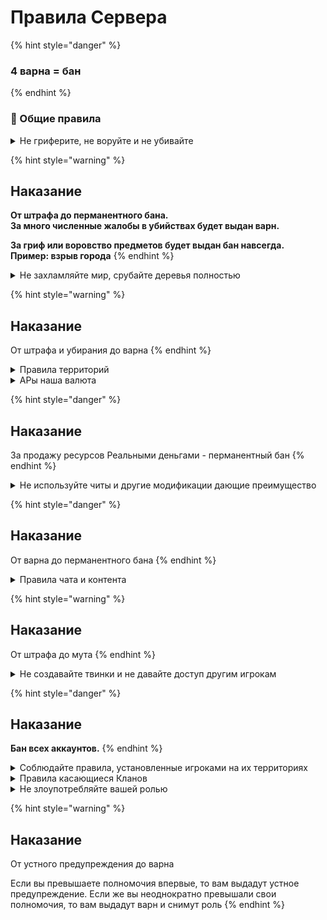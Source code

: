 # Правила Сервера

{% hint style="danger" %}
### **4 варна = бан**
{% endhint %}

### 📃 Общие правила

<details>

<summary>Не гриферите, не воруйте и не убивайте</summary>

### **Гриферство это:**

* Поломка блоков на территории другого игрока
* Убийство мобов, которые находятся в загонах на территории другого игрока
* Воровство. Когда вы берёте вещи, которые вам не принадлежат
* Если в сундуке лежат вещи, и рядом нет таблички о том, что из него можно брать вещи — то брать их нельзя
* Присвоение вещей игроков, которые умерли
* Мошенничество и обман. Организация групп похожих на МММ
* Механизмы или скопления энтити, которые специально создают лаги на сервере
* Отключение механик сервера или полная поломка его ядра

### **Когда это правило можно нарушать**

Если у пострадавшей стороны нет к вам претензий, то нарушать эти правила можно. Например, можно устраивать PVP поединки, если обе стороны согласны

Согласие должно быть задокументировано сообщениями в чате, в Discord, или в виде подписанной книги. Если доказательств согласия нет, тогда игрок может предъявить претензии, и ситуация будет рассматриваться как убийство

</details>

{% hint style="warning" %}
## Наказание

**От штрафа до перманентного бана.**\
**За много численные жалобы в убийствах будет выдан варн.**

**За гриф или воровство предметов будет выдан бан навсегда.**\
**Пример: взрыв города**
{% endhint %}

<details>

<summary>Не захламляйте мир, срубайте деревья полностью</summary>

1. Не взрывайте территорию. Даже если эта территория никому не принадлежит
2. Закрывайте дырки от взрывов Кристалло, Динамита и Криперов
3. Убирайте блоки, если вы с помощью их забираетесь на гору или просто передвигаетесь
4. Также убирайте столбы в 1 блок при подьеме на вверх
5. Не делайте лавакасты. Даже если эта территория ваша или ничья
6. Рубите деревья до конца. Не заставляйте других игроков это делать за вас

</details>

{% hint style="warning" %}
## Наказание

От штрафа и убирания до варна
{% endhint %}

<details>

<summary>Правила территорий</summary>

Запрещено занимать территорию в радиусе 300 блоков от нулей в обычном мире, и в радиусе 75 блоков в аду.

Каждый игрок, или клан, может занять любое количество территории — если эта территория используется и её использование оправдано

Вы можете занять территорию на будущее, пометив её табличками или метками. Но если по факту на этой территории не будет никаких построек — то её сможет занять другой игрок

</details>

<details>

<summary>АРы наша валюта</summary>

Используйте АРы для торговли между кланами и игроками

Для обмена между соклановцами, или для внутренней торговли, можно использовать другую валюту

### **Реальные деньги**

Запрещено торговать игровыми предметами и услугами за реальные деньги

</details>

{% hint style="danger" %}
## Наказание

За продажу ресурсов Реальными деньгами - перманентный бан
{% endhint %}

<details>

<summary>Не используйте читы и другие модификации дающие преимущество</summary>

### **Что такое читы?**

Чит-клиенты, X-Ray, макросы, кликеры, мод на автоматическую рыбалку

### **Моды модифицирующие пакеты или для их отправки для Ддоса запрещены**

### Мод Tweakeroo запрещен

### **Поломка бедрока**

Мод на быструю поломку бедрока запрещен

Способ с поломкой бедрока через отключение интернета или модификацию отправки пакетов, также под запретом

#### **Freecam**

Разрешен [**мод**](https://modrinth.com/mod/freecam) без функции NoClip. Использование других модов для свободного полёта запрещено

### **Litematica**

Litematica разрешена, easyPlaceMode разрешен, Litematica Printer запрещен

### **Replay Mod и Моды на Миникарту**

Они разрешены, только не для получения преимущества.

Например, вы можете использовать Replay Mod как доказательство при рассмотрении ситуаций, или чтобы снять видео

Но вы не можете использовать его чтобы искать спавнеры и руды

То же самое с картами. Запрещено использовать моды на мини-карту, чтобы искать пещеры и шахты. Запрещено использовать карты которые показывают энтити или игроков

### Accurate Block Placement

Разрешен полностью

</details>

{% hint style="danger" %}
## Наказание

От варна до перманентного бана
{% endhint %}

<details>

<summary>Правила чата и контента</summary>

### **Спам**

Большие сообщения капсом, или частое использование капса в сообщениях

Частая отправка одинаковых объявлений в чаты.

### **Флуд**

Повторение одинаковых сообщений много раз, даже 2 раза считается в некоторых случаях

### **NSFW контент**

Делать эротические арты на картах можно, но запрещено размещать их в публичных местах, где их могут увидеть прохожие или стримеры с ютуберами.

</details>

{% hint style="warning" %}
## **Наказание**

От штрафа до мута
{% endhint %}

<details>

<summary>Не создавайте твинки и не давайте доступ другим игрокам</summary>

Запрещено давать доступ к аккаунту другим игрокам. Если на вашем аккаунте кто-то играет, то все что он делает будут рассматриваться как ваши действия

Если вы дали аккаунт игроку который забанен, то вас тоже забанят

</details>

{% hint style="danger" %}
## **Наказание**

**Бан всех аккаунтов.**
{% endhint %}

<details>

<summary>Соблюдайте правила, установленные игроками на их территориях</summary>

Кланы и игроки могут устанавливать любые правила на своей территории. При этом они обязаны информировать игроков о существовании таких правил. Через таблички на входе или устное предупреждение

Объем наказания за нарушение ваших правил определяет суд или Интерпол. Если вы напишите табличку `"Запрещено заходить. Штраф 128 АРов"`, то Интерпол может посчитать такое наказание не объективным, и выписать штраф, который будет значительно меньше суммы, указанной на табличке

### **Про запретные территории**

Штраф за нахождение на запретной территории выдается только если игрок сделал что-то на этой территории. Штраф не выдается за клик по двери или калитке, или за факт того, что игрок был на территории

Штраф выдается только если игрок что-то своровал, поставил или сломал блоки. Либо если игрок отказывается покидать территорию после предупреждения с просьбой её покинуть. Или если игрок многократно посещает запрещенную территорию, когда он знает, что так делать нельзя

</details>

<details>

<summary>Правила касающиеся Кланов</summary>

Клан не может требовать от вас соблюдать правила клана, когда вы его покинули.\
Например, владелец клана не может заставить вас выплачивать штраф после того, как вы покинули клан

</details>

<details>

<summary>Не злоупотребляйте вашей ролью</summary>

Если ваша роль на сервере подразумевает дополнительные возможности, например доступ к `/co i`, то не превышайте свои полномочия. Не используйте свое положение или роль для личных целей

</details>

{% hint style="warning" %}
## Наказание

От устного предупреждения до варна

Если вы превышаете полномочия впервые, то вам выдадут устное предупреждение. Если же вы неоднократно превышали свои полномочия, то вам выдадут варн и снимут роль
{% endhint %}
